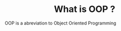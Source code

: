<h1 style='text-align: center;'> What is OOP ?</h1>

OOP is a abreviation to Object Oriented Programming